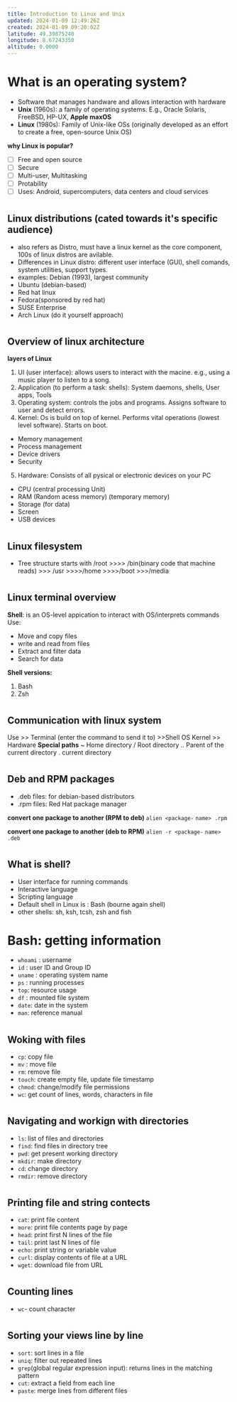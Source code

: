 ```yaml
---
title: Introduction to Linux and Unix
updated: 2024-01-09 12:49:26Z
created: 2024-01-09 09:20:02Z
latitude: 49.39875240
longitude: 8.67243350
altitude: 0.0000
---
```


# What is an operating system?
- Software that manages handware and allows interaction with hardware 
- **Unix** (1960s): a family of operating systems. E.g., Oracle Solaris, FreeBSD, HP-UX, **Apple maxOS**
- **Linux** (1980s): Family of Unix-like OSs (originally developed as an effort to create a free, open-source Unix OS)

**why Linux is popular?**
- [ ] Free and open source
- [ ] Secure
- [ ] Multi-user, Multitasking
- [ ] Protability 
- [ ] Uses: Android, supercomputers, data centers and cloud services  
#
## Linux distributions (cated towards it's specific audience)
- also refers as Distro, must have a linux kernel as the core component, 100s of linux distros are avilable. 
- Differences in Linux distro: different user interface (GUI), shell comands, system utilities, support types. 
- examples: Debian (1993), largest community
- Ubuntu (debian-based)
- Red hat linux 
- Fedora(sponsored by red hat)
- SUSE Enterprise
- Arch Linux (do it yourself approach) 
#

## Overview of linux architecture

**layers of Linux**
1. UI (user interface): allows users to interact with the macine. e.g., using a music player to listen to a song. 
2. Application (to perform a task: shells): System daemons, shells, User apps, Tools
3. Operating system: controls the jobs and programs. Assigns software to user and detect errors.  
4. Kernel: Os is build on top of kernel. Performs vital operations (lowest level software). Starts on boot.
- Memory management
- Process management
- Device drivers
- Security 
5. Hardware: Consists of all pysical or electronic devices on your PC 
- CPU (central processing Unit)
- RAM (Random acess memory) (temporary memory)
- Storage (for data)
- Screen
- USB devices
#

## Linux filesystem
- Tree structure starts with /root >>>> /bin(binary code that machine reads) >>> /usr >>>>/home >>>>/boot >>>/media

#

## Linux terminal overview

**Shell**: is an OS-level appication to interact with OS/interprets commands
Use: 
- Move and copy files
- write and read from files
- Extract and filter data
- Search for data

**Shell versions:**
1. Bash
2. Zsh

#

## Communication with linux system
Use >> Terminal (enter the command to send it to) >>Shell   OS  Kernel >> Hardware
**Special paths**
~ Home directory
/ Root directory
.. Parent of the current directory
. current directory

#
## Deb and RPM packages

- .deb files: for debian-based distributors
- .rpm files: Red Hat package manager

**convert one package to another (RPM to deb)**
`alien <package-`
`name> .rpm`

**convert one package to another (deb to RPM)**
`alien -r <package-`
`name> .deb`

#

## What is shell?

- User interface for running commands 
- Interactive language 
- Scripting language 
- Default shell in Linux is : Bash (bourne again shell)
- other shells: sh, ksh, tcsh, zsh and fish


# Bash: getting information

- `whoami` : username
- `id` : user ID and Group ID
- `uname` : operating system name
- `ps` : running processes
- `top`: resource usage
- `df` : mounted file system
- `date`: date in the system
- `man`: reference manual
#
## Woking with files
- `cp`: copy file 
- `mv` : move file
- `rm`: remove file
- `touch`: create empty file, update file timestamp
- `chmod`: change/modify file permissions
- `wc`: get count of lines, words, characters in file
#

## Navigating and workign with directories
- `ls`: list of files and directories
- `find`: find files in directory tree
- `pwd`: get present working directory
- `mkdir`: make directory
- `cd`: change directory
- `rmdir`: remove directory
#

## Printing file and string contects
- `cat`: print file content
- `more`: print file contents page by page
- `head`: print first N lines of the file
- `tail`: print last  N lines of file
-  `echo`: print string or variable value
- `curl`: display contents of file at a URL
- `wget`: download file from URL
#

## Counting lines
-  `wc`- count character
#

## Sorting your views line by line
- `sort`: sort lines in a file
- `uniq`: filter out repeated lines
- `grep`(global regular expression input): returns lines in the matching pattern
- `cut`:  extract a field from each line
- `paste`: merge lines from different files 